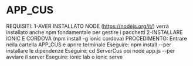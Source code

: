 ﻿# APP_CUS
REQUISITI:
1-AVER INSTALLATO NODE (https://nodejs.org/it/) verrà installato anche npm fondamentale per gestire i pacchetti
2-INSTALLARE IONIC E CORDOVA (npm install -g ionic cordova)
PROCEDIMENTO:
Entrare nella cartella APP_CUS e aprire terminale
Eseguire: npm install --per installare le dipendenze
Eseguire: cd ServerCus poi node app.js --per avviare il server
Eseguire: ionic lab o ionic serve



